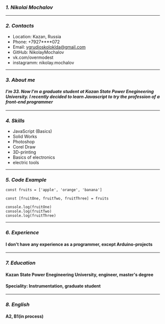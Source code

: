 ### ___1. Nikolai Mochalov___
---
### ___2. Contacts___
* Location: Kazan, Russia
* Phone: +7927****072
* Email: vgrudioskoloklda@gmail.com
* GitHub: NikolayMochalov
* vk.com/overmodest
* instagramm: nikolay.mochalov
---
### ___3. About me___
#### *I'm 33. Now I'm a graduate student at Kazan State Power Enegineering University. I recently decided to learn Javascript to try the profession of a front-end programmer*
---

### ___4. Skills___
- JavaScript (Basics)
- Solid Works
- Photoshop
- Corel Draw
- 3D-printing
- Basics of electronics
- electric tools
---

### ___5. Code Example___
```
const fruits = ['apple', 'orange', 'banana']

const [fruitOne, fruitTwo, fruitThree] = fruits

console.log(fruitOne)
console.log(fruitTwo)
console.log(fruitThree)
```

---

### ___6. Experience___
#### I don't have any experience as a programmer, except Arduino-projects

---

### ___7. Education___
#### Kazan State Power Enegineering University, engineer, master's degree 
#### Speciality: Instrumentation, graduate student

---

### ___8. English___
#### A2, B1(in process)
